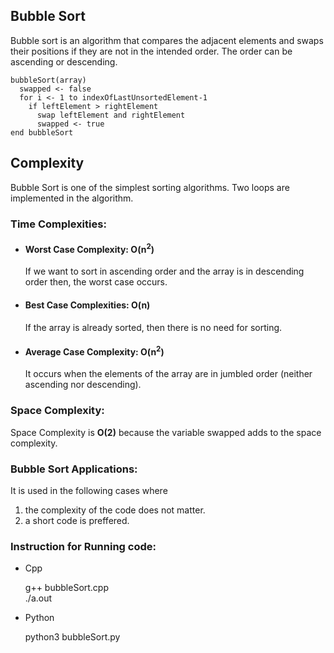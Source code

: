 ﻿## Bubble Sort
Bubble sort is an algorithm that compares the adjacent elements and swaps their positions 
if they are not in the intended order. The order can be ascending or descending.

    bubbleSort(array)
	  swapped <- false
	  for i <- 1 to indexOfLastUnsortedElement-1
	    if leftElement > rightElement
	      swap leftElement and rightElement
	      swapped <- true
	end bubbleSort

## Complexity
Bubble Sort is one of the simplest sorting algorithms. Two loops are implemented in the algorithm.
### Time Complexities:
* #### Worst Case Complexity: O(n<sup>2</sup>)
	If we want to sort in ascending order and the array is in descending order then, the worst case occurs.
* #### Best Case Complexities: O(n)
	If the array is already sorted, then there is no need for sorting.
* #### Average Case Complexity: O(n<sup>2</sup>)
	It occurs when the elements of the array are in jumbled order (neither ascending nor descending).

### Space Complexity:
Space Complexity is **O(2)** because the variable swapped adds to the space complexity.
### Bubble Sort Applications:
It is used in the following cases where
1. the complexity of the code does not matter.
2. a short code is preffered.

###  Instruction for Running code:

 - Cpp
   

     g++ bubbleSort.cpp<br>
     ./a.out

- Python

    python3 bubbleSort\.py
